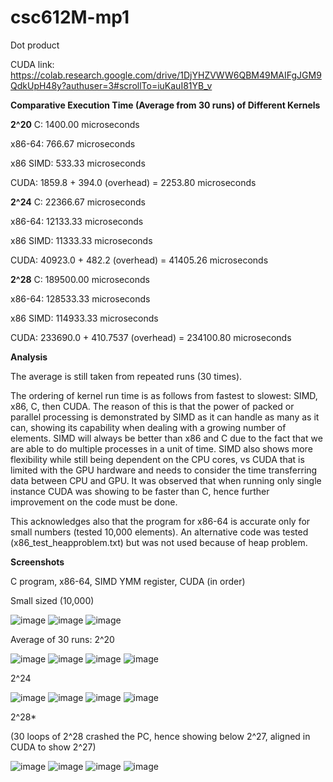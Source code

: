 # csc612M-mp1
Dot product

CUDA link: https://colab.research.google.com/drive/1DjYHZVWW6QBM49MAIFgJGM9QdkUpH48y?authuser=3#scrollTo=iuKauI81YB_v

**Comparative Execution Time (Average from 30 runs) of Different Kernels**

**2^20**
C: 1400.00 microseconds

x86-64: 766.67 microseconds

x86 SIMD: 533.33 microseconds

CUDA: 1859.8 + 394.0 (overhead) = 2253.80 microseconds

**2^24**
C: 22366.67 microseconds

x86-64: 12133.33 microseconds

x86 SIMD: 11333.33 microseconds

CUDA: 40923.0 + 482.2 (overhead) = 41405.26 microseconds

**2^28**
C: 189500.00 microseconds

x86-64: 128533.33 microseconds

x86 SIMD: 114933.33 microseconds

CUDA: 233690.0 + 410.7537 (overhead) = 234100.80 microseconds

**Analysis**

The average is still taken from repeated runs (30 times).

The ordering of kernel run time is as follows from fastest to slowest: SIMD, x86, C, then CUDA. The reason of this is that the power of packed or parallel processing is demonstrated by SIMD as it can handle as many as it can, showing its capability when dealing with a growing number of elements. SIMD will always be better than x86 and C due to the fact that we are able to do multiple processes in a unit of time. SIMD also shows more flexibility while still being dependent on the CPU cores, vs CUDA that is limited with the GPU hardware and needs to consider the time transferring data between CPU and GPU. It was observed that when running only single instance CUDA was showing to be faster than C, hence further improvement on the code must be done.

This acknowledges also that the program for x86-64 is accurate only for small numbers (tested 10,000 elements). An alternative code was tested (x86_test_heapproblem.txt) but was not used because of heap problem.

**Screenshots**

C program, x86-64, SIMD YMM register, CUDA (in order)


Small sized (10,000)

![image](https://github.com/jwong2023/csc612M-mp1/assets/140816677/17066e83-f6a3-4f7e-865f-54f2a216c65c)
![image](https://github.com/jwong2023/csc612M-mp1/assets/140816677/bde7a502-5e82-4727-a207-31f555560736)
![image](https://github.com/jwong2023/csc612M-mp1/assets/140816677/34ce7f37-aaf0-4dd6-aac7-a7f3c483f705)


Average of 30 runs:
2^20

![image](https://github.com/jwong2023/csc612M-mp1/assets/140816677/c8a20486-75ad-4042-95b0-5a5e3912a508)
![image](https://github.com/jwong2023/csc612M-mp1/assets/140816677/11178b84-c53e-43ee-a766-2070e04e0937)
![image](https://github.com/jwong2023/csc612M-mp1/assets/140816677/e433241a-e1a1-4084-8214-4e956e00348a)
![image](https://github.com/jwong2023/csc612M-mp1/assets/140816677/f4e0c7ab-07fc-49cd-9006-773ba38cc2ce)

2^24

![image](https://github.com/jwong2023/csc612M-mp1/assets/140816677/05ad7a9e-17b7-4826-9734-fb2d84446e0a)
![image](https://github.com/jwong2023/csc612M-mp1/assets/140816677/f0475b65-19b9-49f2-b9a1-0e3237a8f56e)
![image](https://github.com/jwong2023/csc612M-mp1/assets/140816677/5fac3f90-32d6-4849-872b-3301d15588ec)
![image](https://github.com/jwong2023/csc612M-mp1/assets/140816677/82720669-b140-4d10-93e3-7440b5aeedb4)


2^28*

(30 loops of 2^28 crashed the PC, hence showing below 2^27, aligned in CUDA to show 2^27)

![image](https://github.com/jwong2023/csc612M-mp1/assets/140816677/c7035589-755a-4a7b-9691-f37a25f80191)
![image](https://github.com/jwong2023/csc612M-mp1/assets/140816677/a8d2fb97-453c-40ab-bd42-c9341a7df82a)
![image](https://github.com/jwong2023/csc612M-mp1/assets/140816677/7b23cf42-bcc2-42ba-b616-79ea350a7be0)
![image](https://github.com/jwong2023/csc612M-mp1/assets/140816677/a0bd2e52-337f-4d03-87e7-64c23320523f)







